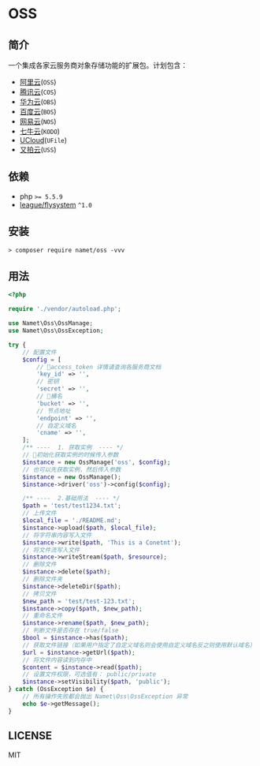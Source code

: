 # OSS

## 简介
一个集成各家云服务商对象存储功能的扩展包。计划包含：
* [阿里云](https://www.aliyun.com/product/oss)(`OSS`)
* [腾讯云](https://cloud.tencent.com/product/cos)(`COS`)
* [华为云](https://www.huaweicloud.com/product/obs.html)(`OBS`)
* [百度云](https://cloud.baidu.com/product/bos.html)(`BOS`)
* [网易云](https://www.163yun.com/product/nos)(`NOS`)
* [七牛云](https://www.qiniu.com/products/kodo)(`KODO`)
* [UCloud](https://www.ucloud.cn/site/product/ufile.html)(`UFile`)
* [又拍云](https://www.upyun.com/products/file-storage)(`USS`)

## 依赖
* php `>= 5.5.9`
* [league/flysystem](https://github.com/thephpleague/flysystem) `^1.0`

## 安装
    > composer require namet/oss -vvv

## 用法
```php
<?php

require './vendor/autoload.php';

use Namet\Oss\OssManage;
use Namet\Oss\OssException;

try {
    // 配置文件
    $config = [
        // access_token 详情请查询各服务商文档
        'key_id' => '',
        // 密钥
        'secret' => '',
        // 桶名
        'bucket' => '',
        // 节点地址
        'endpoint' => '',
        // 自定义域名
        'cname' => '',
    ];
    /** ----  1. 获取实例  ---- */
    // 初始化获取实例的时候传入参数
    $instance = new OssManage('oss', $config);
    // 也可以先获取实例，然后传入参数
    $instance = new OssManage();
    $instance->driver('oss')->config($config);

    /** ----  2.基础用法  ---- */
    $path = 'test/test1234.txt';
    // 上传文件
    $local_file = './README.md';
    $instance->upload($path, $local_file);
    // 将字符串内容写入文件
    $instance->write($path, 'This is a Conetnt');
    // 将文件流写入文件
    $instance->writeStream($path, $resource);
    // 删除文件
    $instance->delete($path);
    // 删除文件夹
    $instance->deleteDir($path);
    // 拷贝文件
    $new_path = 'test/test-123.txt';
    $instance->copy($path, $new_path);
    // 重命名文件
    $instance->rename($path, $new_path);
    // 判断文件是否存在 true/false
    $bool = $instance->has($path);
    // 获取文件链接（如果用户指定了自定义域名则会使用自定义域名反之则使用默认域名）
    $url = $instance->getUrl($path);
    // 将文件内容读到内存中
    $content = $instance->read($path);
    // 设置文件权限，可选值有： public/private
    $instance->setVisibility($path, 'public');
} catch (OssException $e) {
    // 所有操作失败都会抛出 Namet\Oss\OssException 异常
    echo $e->getMessage();
}

```

## LICENSE
MIT
